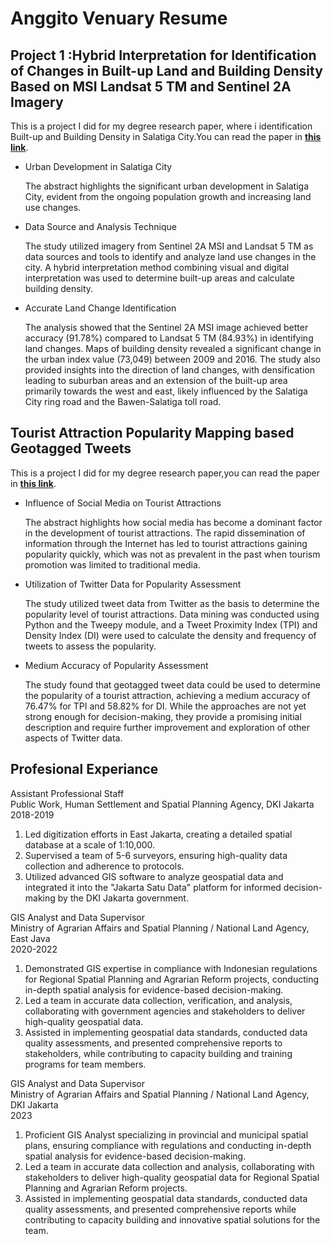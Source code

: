 # **Anggito Venuary Resume**

## Project 1 :Hybrid Interpretation for Identification of Changes in Built-up Land and Building Density Based on MSI Landsat 5 TM and Sentinel 2A Imagery

This is a project I did for my degree research paper, where i identification Built-up and Building Density in Salatiga City.You can read the paper in **[this link](https://etd.repository.ugm.ac.id/penelitian/detail/154283)**.

  * Urban Development in Salatiga City
    <p>The abstract highlights the significant urban development in Salatiga City, evident from the ongoing population growth and increasing land use changes.</p>
  * Data Source and Analysis Technique
    <p>The study utilized imagery from Sentinel 2A MSI and Landsat 5 TM as data sources and tools to identify and analyze land use changes in the city. A hybrid interpretation method combining visual and digital interpretation was used to determine built-up areas and calculate building density.</p>
  * Accurate Land Change Identification
    <p>The analysis showed that the Sentinel 2A MSI image achieved better accuracy (91.78%) compared to Landsat 5 TM (84.93%) in identifying land changes. Maps of building density revealed a significant change in the urban index value (73,049) between 2009 and 2016. The study also provided insights into the direction of land changes, with densification leading to suburban areas and an extension of the built-up area primarily towards the west and east, likely influenced by the Salatiga City ring road and the Bawen-Salatiga toll road.</p>

## Tourist Attraction Popularity Mapping based Geotagged Tweets
This is a project I did for my degree research paper,you can read the paper in **[this link](https://journals.ums.ac.id/index.php/fg/article/view/8021)**.

* Influence of Social Media on Tourist Attractions
  <p>The abstract highlights how social media has become a dominant factor in the development of tourist attractions. The rapid dissemination of information through the Internet has led to tourist attractions gaining popularity quickly, which was not as prevalent in the past when tourism promotion was limited to traditional media.</p>
* Utilization of Twitter Data for Popularity Assessment
  <p>The study utilized tweet data from Twitter as the basis to determine the popularity level of tourist attractions. Data mining was conducted using Python and the Tweepy module, and a Tweet Proximity Index (TPI) and Density Index (DI) were used to calculate the density and frequency of tweets to assess the popularity.</p>
* Medium Accuracy of Popularity Assessment
  <p>The study found that geotagged tweet data could be used to determine the popularity of a tourist attraction, achieving a medium accuracy of 76.47% for TPI and 58.82% for DI. While the approaches are not yet strong enough for decision-making, they provide a promising initial description and require further improvement and exploration of other aspects of Twitter data.</p>

## Profesional Experiance
<p>Assistant Professional Staff<br>
Public Work, Human Settlement and Spatial Planning Agency, DKI Jakarta<br>
2018-2019</p>

1. Led digitization efforts in East Jakarta, creating a detailed spatial database at a scale of 1:10,000.
2. Supervised a team of 5-6 surveyors, ensuring high-quality data collection and adherence to protocols.
3. Utilized advanced GIS software to analyze geospatial data and integrated it into the "Jakarta Satu Data" platform for informed decision-making by the DKI Jakarta government.

<p>GIS Analyst and Data Supervisor<br>
Ministry of Agrarian Affairs and Spatial Planning / National Land Agency, East Java<br>
2020-2022</p>

1. Demonstrated GIS expertise in compliance with Indonesian regulations for Regional Spatial Planning and Agrarian Reform projects, conducting in-depth spatial analysis for evidence-based decision-making.
2. Led a team in accurate data collection, verification, and analysis, collaborating with government agencies and stakeholders to deliver high-quality geospatial data.
3. Assisted in implementing geospatial data standards, conducted data quality assessments, and presented comprehensive reports to stakeholders, while contributing to capacity building and training programs for team members.

<p>GIS Analyst and Data Supervisor<br>
Ministry of Agrarian Affairs and Spatial Planning / National Land Agency, DKI Jakarta<br>
2023</p>

1. Proficient GIS Analyst specializing in provincial and municipal spatial plans, ensuring compliance with regulations and conducting in-depth spatial analysis for evidence-based decision-making.
2. Led a team in accurate data collection and analysis, collaborating with stakeholders to deliver high-quality geospatial data for Regional Spatial Planning and Agrarian Reform projects.
3. Assisted in implementing geospatial data standards, conducted data quality assessments, and presented comprehensive reports while contributing to capacity building and innovative spatial solutions for the team.

